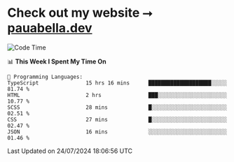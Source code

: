 # Check out my website ⭢ [pauabella.dev](https://pauabella.dev)

<!--START_SECTION:waka-->
![Code Time](http://img.shields.io/badge/Code%20Time-3%2C596%20hrs%2036%20mins-blue)

📊 **This Week I Spent My Time On** 

```text
💬 Programming Languages: 
TypeScript               15 hrs 16 mins      ████████████████████░░░░░   81.74 % 
HTML                     2 hrs               ███░░░░░░░░░░░░░░░░░░░░░░   10.77 % 
SCSS                     28 mins             █░░░░░░░░░░░░░░░░░░░░░░░░   02.51 % 
CSS                      27 mins             █░░░░░░░░░░░░░░░░░░░░░░░░   02.47 % 
JSON                     16 mins             ░░░░░░░░░░░░░░░░░░░░░░░░░   01.46 % 
```


 Last Updated on 24/07/2024 18:06:56 UTC
<!--END_SECTION:waka-->

